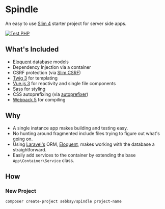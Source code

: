 # Spindle

An easy to use [Slim 4](https://www.slimframework.com/) starter project for server side apps.

[![Test PHP](https://github.com/SebKay/spindle/actions/workflows/test-php.yml/badge.svg)](https://github.com/SebKay/spindle/actions/workflows/test-php.yml)

## What's Included

- [Eloquent](https://laravel.com/docs/8.x/eloquent) database models
- Dependency Injection via a container
- CSRF protection (via [Slim CSRF](https://github.com/slimphp/Slim-Csrf))
- [Twig 3](https://twig.symfony.com/) for templating
- [Vue.js 3](https://v3.vuejs.org/) for reactivity and single file components
- [Sass](https://sass-lang.com/) for styling
- CSS autoprefixing (via [autoprefixer]())
- [Webpack 5](https://webpack.js.org/) for compiling

## Why

- A single instance app makes building and testing easy.
- No hunting around fragmented include files trying to figure out what's going on.
- Using [Laravel's](https://laravel.com/) ORM, [Eloquent](https://laravel.com/docs/8.x/eloquent), makes working with the database a straightforward.
- Easily add services to the container by extending the base `App\Container\Service` class.

## How

### New Project

```shell
composer create-project sebkay/spindle project-name
```
